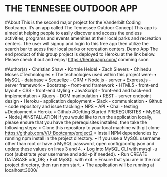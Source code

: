 # THE TENNESEE OUTDOOR APP
#About
This is the second major project for the Vanderbilt Coding Bootcamp. It’s an app called The Tennessee Outdoor
Concept
This app is aimed at helping people to easily discover and access the endless activities, programs and events amenities at their local parks and recreation centers. 
The user will signup and login to this free app then utilize the search bar to acess their local parks or recreation centers.
Demo App
The end product of this group project is deployed to Heroku at the link below. Please check it out and enjoy!
https://herokuapp.com/ comming soon

#Author(s)
•   Christian Shaw
•   Kortnie Heidel 
•   Zach Sievers 
•   Chinedu Moses 
#Technologies
•   The technologies used within this project were:
•   MySQL - database
•   Sequelize - ORM
•   Node.js - server
•   Express.js - server framework
•   Bootstrap - front-end framework
•   HTML5 - front-end layout
•   CSS - front-end styling
•   JavaScript - front-end and back-end implementation
•   jQuery - DOM manipulation
•   REST - server endpoint design
•   Heroku - application deployment
•   Slack - communication
•   Github - code repository and issue tracking
•   NPS – API
•   Chai - testing
#Deployment
•   Heroku
•   Github
#Getting Started
PREREQUISITES
•   MySQL
•   Node.j
#INSTALLATION
If you would like to run the application locally, please ensure that you have the prerequisites installed, then take the following steps:
•   Clone this repository to your local machine with git clone https://github.com/VU-Bootcamp/project2
•   Install NPM dependencies by running npm install in the project directory.
•   If you use a MySQL username other than root or have a MySQL password, open config/config.json and update these values on lines 3 and 4.
•   Log into MySQL CLI with mysql -u root (substitute your username and add -p <your password> if needed).
•   Run CREATE DATABASE odr_DB;
•   Exit MySQL with exit.
•   Ensure that you are in the root project directory, then run npm start.
•   The application will be running at localhost:3000/
